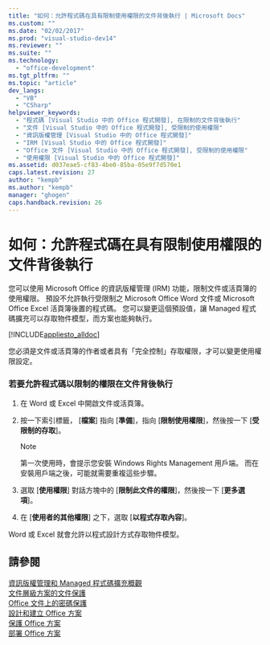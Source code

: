 ```yaml
---
title: "如何：允許程式碼在具有限制使用權限的文件背後執行 | Microsoft Docs"
ms.custom: ""
ms.date: "02/02/2017"
ms.prod: "visual-studio-dev14"
ms.reviewer: ""
ms.suite: ""
ms.technology: 
  - "office-development"
ms.tgt_pltfrm: ""
ms.topic: "article"
dev_langs: 
  - "VB"
  - "CSharp"
helpviewer_keywords: 
  - "程式碼 [Visual Studio 中的 Office 程式開發], 在限制的文件背後執行"
  - "文件 [Visual Studio 中的 Office 程式開發], 受限制的使用權限"
  - "資訊版權管理 [Visual Studio 中的 Office 程式開發]"
  - "IRM [Visual Studio 中的 Office 程式開發]"
  - "Office 文件 [Visual Studio 中的 Office 程式開發], 受限制的使用權限"
  - "使用權限 [Visual Studio 中的 Office 程式開發]"
ms.assetid: d037eae5-cf83-4be0-85ba-05e9f7d570e1
caps.latest.revision: 27
author: "kempb"
ms.author: "kempb"
manager: "ghogen"
caps.handback.revision: 26
---
```

# 如何：允許程式碼在具有限制使用權限的文件背後執行
  您可以使用 Microsoft Office 的資訊版權管理 \(IRM\) 功能，限制文件或活頁簿的使用權限。  預設不允許執行受限制之 Microsoft Office Word 文件或 Microsoft Office Excel 活頁簿後置的程式碼。  您可以變更這個預設值，讓 Managed 程式碼擴充可以存取物件模型，而方案也能夠執行。  
  
 [!INCLUDE[appliesto_alldoc](../vsto/includes/appliesto-alldoc-md.md)]  
  
 您必須是文件或活頁簿的作者或者具有「完全控制」存取權限，才可以變更使用權限設定。  
  
### 若要允許程式碼以限制的權限在文件背後執行  
  
1.  在 Word 或 Excel 中開啟文件或活頁簿。  
  
2.  按一下索引標籤， \[**檔案**\] 指向 \[**準備**\]，指向 \[**限制使用權限**\]，然後按一下 \[**受限制的存取**\]。  
  
    > [!NOTE]  
    >  第一次使用時，會提示您安裝 Windows Rights Management 用戶端。  而在安裝用戶端之後，可能就需要重複這些步驟。  
  
3.  選取 \[**使用權限**\] 對話方塊中的 \[**限制此文件的權限**\]，然後按一下 \[**更多選項**\]。  
  
4.  在 \[**使用者的其他權限**\] 之下，選取 \[**以程式存取內容**\]。  
  
 Word 或 Excel 就會允許以程式設計方式存取物件模型。  
  
## 請參閱  
 [資訊版權管理和 Managed 程式碼擴充概觀](../vsto/information-rights-management-and-managed-code-extensions-overview.md)   
 [文件層級方案的文件保護](../vsto/document-protection-in-document-level-solutions.md)   
 [Office 文件上的密碼保護](../vsto/password-protection-on-office-documents.md)   
 [設計和建立 Office 方案](../vsto/designing-and-creating-office-solutions.md)   
 [保護 Office 方案](../vsto/securing-office-solutions.md)   
 [部署 Office 方案](../vsto/deploying-an-office-solution.md)  
  
  
